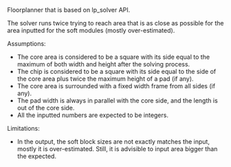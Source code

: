 Floorplanner that is based on lp_solver API. 

The solver runs twice trying to reach area that is as close as possible for the area inputted for the soft modules (mostly over-estimated). 

Assumptions:
- The core area is considered to be a square with its side equal to the maximum of both width and height after the solving process.
- The chip is considered to be a square with its side equal to the side of the core area plus twice the maximum height of a pad (if any).
- The core area is surrounded with a fixed width frame from all sides (if any).
- The pad width is always in parallel with the core side, and the length is out of the core side. 
- All the inputted numbers are expected to be integers. 

Limitations:
- In the output, the soft block sizes are not exactly matches the input, mostly it is over-estimated. Still, it is advisible to input area bigger than the expected.

